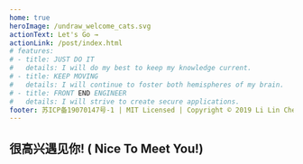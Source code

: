 ```yaml
---
home: true
heroImage: /undraw_welcome_cats.svg
actionText: Let's Go →
actionLink: /post/index.html
# features:
# - title: JUST DO IT
#   details: I will do my best to keep my knowledge current.
# - title: KEEP MOVING
#   details: I will continue to foster both hemispheres of my brain.
# - title: FRONT END ENGINEER
#   details: I will strive to create secure applications.
footer: 苏ICP备19070147号-1 | MIT Licensed | Copyright © 2019 Li Lin Cheng
---
```


## 很高兴遇见你! ( Nice To Meet You!)
